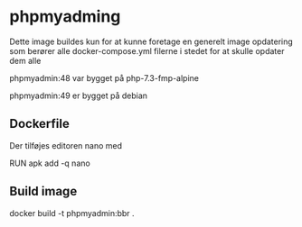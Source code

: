 # phpmyadming

Dette image buildes kun for at kunne foretage en generelt image opdatering som berører alle docker-compose.yml filerne i stedet for at skulle opdater dem alle

phpmyadmin:48 var bygget på php-7.3-fmp-alpine

phpmyadmin:49 er bygget på debian

## Dockerfile

Der tilføjes editoren nano med

RUN apk add -q nano

## Build image

docker build -t phpmyadmin:bbr .
